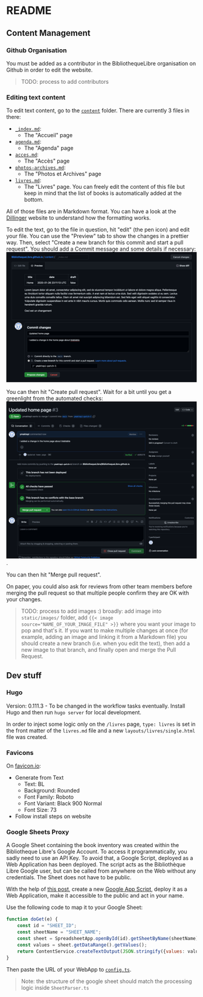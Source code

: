 # README

## Content Management

### Github Organisation

You must be added as a contributor in the BibliothequeLibre organisation on Github in order to edit the website.
> TODO: process to add contributors

### Editing text content

To edit text content, go to the [`content`](content) folder. There are currently 3 files in there:

- [`_index.md`](content/_index.md):
    - The "Accueil" page
- [`agenda.md`](content/agenda.md):
  - The "Agenda" page
- [`acces.md`](content/acces.md):
  - The "Accès" page
- [`photos-archives.md`](content/photos-archives.md):
    - The "Photos et Archives" page
- [`livres.md`](content/livres.md):
    - The "Livres" page. You can freely edit the content of this file but keep in mind that the list of books is
      automatically added at the bottom.

All of those files are in Markdown format. You can have a look at the [Dillinger](https://dillinger.io/) website to
understand how the formatting works.

To edit the text, go to the file in question, hit "edit" (the pen icon) and edit your file. You can use the "Preview"
tab to show the changes in a prettier way. Then, select "Create a new branch for this commit and start a pull request".
You should add a Commit message and some details if necessary:
![img.png](readme-images/edit-text.png)

You can then hit "Create pull request". Wait for a bit until you get a greenlight from the automated checks:
![img.png](readme-images/pr-ok.png).

You can then hit "Merge pull request".

On paper, you could also ask for reviews from other team members before merging the pull request so that multiple people
confirm they are OK with your changes.

> TODO: process to add images :)
> broadly: add image into `static/images/` folder, add `{{< image source="NAME_OF_YOUR_IMAGE_FILE" >}}` where you want your
> image to pop and that's it. If you want to make multiple changes at once (for example, adding an image and linking it 
> from a Markdown file) you should create a new branch (i.e. when you edit the text), then add a new image to that branch, 
> and finally open and merge the Pull Request.

## Dev stuff

### Hugo

Version: 0.111.3 - To be changed in the workflow tasks eventually. Install Hugo and then run `hugo server` for local
development.

In order to inject some logic only on the `/livres` page, `type: livres` is set in the front matter of the `livres.md`
file and a new `layouts/livres/single.html` file was created.

### Favicons

On [favicon.io](https://favicon.io/favicon-generator):

- Generate from Text
    - Text: BL
    - Background: Rounded
    - Font Family: Roboto
    - Font Variant: Black 900 Normal
    - Font Size: 73
- Follow install steps on website

### Google Sheets Proxy

A Google Sheet containing the book inventory was created within the Bibliotheque Libre's Google Account.
To access it programmatically, you sadly need to use an API Key. To avoid that, a Google Script, deployed as a Web Application
has been deployed. The script acts as the Bibliothèque Libre Google user, but can be called from anywhere on the Web
without any credentials. The Sheet does not have to be public.

With the help
of [this post](https://stackoverflow.com/questions/62732791/get-data-from-google-sheets-without-sheets-api),
create a new [Google App Script](https://script.new), deploy it as a Web Application, make it accessible to the public
and act in your name.

Use the following code to map it to your Google Sheet:

```js
function doGet(e) {
    const id = "SHEET_ID";
    const sheetName = "SHEET_NAME";
    const sheet = SpreadsheetApp.openById(id).getSheetByName(sheetName);
    const values = sheet.getDataRange().getValues();
    return ContentService.createTextOutput(JSON.stringify({values: values})).setMimeType(ContentService.MimeType.JSON);
}
```

Then paste the URL of your WebApp to [`config.ts`](assets/ts/app/config.ts).
> Note: the structure of the google sheet should match the processing logic inside `SheetParser.ts`